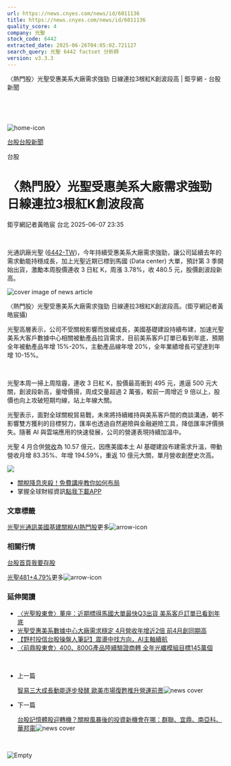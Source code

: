 ```yaml
---
url: https://news.cnyes.com/news/id/6011136
title: https://news.cnyes.com/news/id/6011136
quality_score: 4
company: 光聖
stock_code: 6442
extracted_date: 2025-06-26T04:05:02.721127
search_query: 光聖 6442 factset 分析師
version: v3.3.3
---
```


〈熱門股〉光聖受惠美系大廠需求強勁 日線連拉3根紅K創波段高 | 鉅亨網 - 台股新聞

‌

‌

![home-icon](/assets/icons/breadCrumb/symbol-icon-home.svg)

[台股](/news/cat/tw_stock)[台股新聞](/news/cat/tw_stock_news)

台股

# 〈熱門股〉光聖受惠美系大廠需求強勁 日線連拉3根紅K創波段高

鉅亨網記者黃皓宸 台北 2025-06-07 23:35

‌

光通訊廠光聖 ([6442-TW](https://www.cnyes.com/twstock/6442))，今年持續受惠美系大廠需求強勁，讓公司延續去年的需求動能持穩成長，加上光聖近期已標到馬國 (Data center) 大單，預計第 3 季開始出貨，激勵本周股價連收 3 日紅 K，周漲 3.78%，收 480.5 元，股價創波段新高。

![cover image of news article](/_next/image?url=https%3A%2F%2Fcimg.cnyes.cool%2Fprod%2Fnews%2F6011136%2Fl%2Fa6329fb0390055fe82a196b1b309d94a.jpg&w=3840&q=75)

〈熱門股〉光聖受惠美系大廠需求強勁 日線連拉3根紅K創波段高。(鉅亨網記者黃皓宸攝)

光聖高層表示，公司不受關稅影響而放緩成長，美國基礎建設持續布建，加速光聖美系大客戶數據中心相關被動產品拉貨需求，目前美系客戶訂單已看到年底，預期全年被動產品年增 15%-20%，主動產品線年增 20%，全年業績增長可望達到年增 10-15%。

‌

光聖本周一掃上周陰霾，連收 3 日紅 K，股價最高衝到 495 元，進逼 500 元大關，創波段新高，量增價揚，周成交量超過 2 萬張，較前一周增近 9 倍以上，股價也向上攻破短期均線，站上年線大關。

光聖表示，面對全球關稅貿易戰，未來將持續維持與美系客戶間的商談溝通，朝不影響雙方獲利的目標努力，匯率也透過自然避險與金融避險工具，降低匯率評價損失。隨著 AI 與雲端應用的快速發展，公司的營運表現持續加溫中。

光聖 4 月合併[營收](https://udn.com/search/tagging/2/%E7%87%9F%E6%94%B6)為 10.57 億元，因應美國本土 AI 基礎建設布建需求升溫，帶動營收月增 83.35%、年增 194.59%，重返 10 億元大關，單月營收創歷史次高。

![](https://so.cnyes.com/mobilechart/MobileChart.aspx?markettype=twstock&charttype1=kchart&stockcode=6442&imgwidth=580&imgheight=500&bgcolor=2)

* [關稅降息夾殺！免費講座教你如何布局](https://www.rsc.com.tw/Cnyes_RSC/SeminarBooking2025InvestmentOutlook.aspx?utm_source=anue&utm_medium=usstocks_end)
* 掌握全球財經資訊[點我下載APP](http://www.cnyes.com/app/?utm_source=mweb&utm_medium=HamMenuBanner&utm_campaign=fixed&utm_content=entr)

### 文章標籤

[光聖](https://news.cnyes.com/tag/光聖 "光聖")[光通訊](https://news.cnyes.com/tag/光通訊 "光通訊")[美國基建](https://news.cnyes.com/tag/美國基建 "美國基建")[關稅](https://news.cnyes.com/tag/關稅 "關稅")[AI](https://news.cnyes.com/tag/AI "AI")[熱門股](https://news.cnyes.com/tag/熱門股 "熱門股")更多![arrow-icon](/assets/icons/arrows/arrow-down.svg)

### 相關行情

[台股首頁](https://www.cnyes.com/twstock)[我要存股](https://supr.link/8OHaU)

[光聖481+4.79%](https://www.cnyes.com/twstock/6442)更多![arrow-icon](/assets/icons/arrows/arrow-down.svg)

### 延伸閱讀

* [〈光聖股東會〉董座：近期標得馬國大單最快Q3出貨 美系客戶訂單已看到年底](/news/id/5996925)
* [光聖受惠美系數據中心大廠需求穩定 4月營收年增近2倍 前4月創同期高](/news/id/5970279)
* [【野村投信台股操盤人筆記】震盪中找方向，AI主軸續航](/news/id/6039175)
* [〈前鼎股東會〉400、800G產品陸續驗證商轉 全年光纖模組目標145萬個](/news/id/6038420)

‌

* 上一篇

  [智易三大成長動能逐步發酵 歐美市場復甦推升營運前景](/news/id/6011309)![news cover](https://cimg.cnyes.cool/prod/news/6011309/m/7af11cabfe5377b6670e7df8d4c4fcd1.jpg)
* 下一篇

  [台股記憶體股迎轉機？關稅風暴後的投資新機會在哪：群聯、宜鼎、南亞科、華邦電](/news/id/6010854)![news cover](https://cimg.cnyes.cool/prod/news/6010854/m/f06c3ab8f82cf1a402904986c45c6beb.jpg)

‌

![Empty](/assets/icons/skeleton/empty-image.svg)

‌